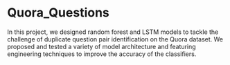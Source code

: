 # Quora_Questions
In this project, we designed random forest and LSTM models to tackle the challenge of duplicate question pair identification on the Quora dataset. We proposed and tested a variety of model architecture and featuring engineering techniques to improve the accuracy of the classifiers.
